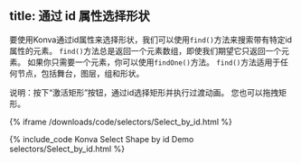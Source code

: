 title: 通过 id 属性选择形状
---

要使用Konva通过id属性来选择形状，我们可以使用`find()`方法来搜索带有特定id属性的元素。
`find()`方法总是返回一个元素数组，即使我们期望它只返回一个元素。
如果你只需要一个元素，你可以使用`findOne()`方法。
`find()`方法适用于任何节点，包括舞台，图层，组和形状。

说明：按下“激活矩形”按钮，通过id选择矩形并执行过渡动画。 您也可以拖拽矩形。

{% iframe /downloads/code/selectors/Select_by_id.html %}

{% include_code Konva Select Shape by id Demo selectors/Select_by_id.html %}